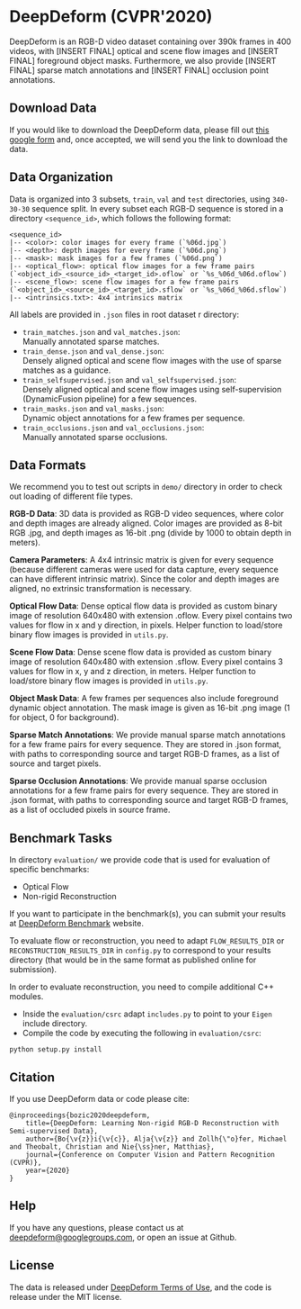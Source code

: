 # DeepDeform (CVPR'2020)

DeepDeform is an RGB-D video dataset containing over 390k frames in 400 videos, with [INSERT FINAL] optical and scene flow images and [INSERT FINAL] foreground object masks. Furthermore, we also provide [INSERT FINAL] sparse match annotations and [INSERT FINAL] occlusion point annotations.


## Download Data

If you would like to download the DeepDeform data, please fill out [this google form] and, once accepted, we will send you the link to download the data.

[this google form]: https://docs.google.com/forms/d/e/1FAIpQLSeQ1hkCmmTiib-oQM9s21y3Tz9ojiI2zB8vZSqTZjT2DiRZ0g/viewform


## Data Organization

Data is organized into 3 subsets, `train`, `val` and `test` directories, using `340-30-30` sequence split. In every subset each RGB-D sequence is stored in a directory `<sequence_id>`, which follows the following format:

```
<sequence_id>
|-- <color>: color images for every frame (`%06d.jpg`)
|-- <depth>: depth images for every frame (`%06d.png`)
|-- <mask>: mask images for a few frames (`%06d.png`)
|-- <optical_flow>: optical flow images for a few frame pairs (`<object_id>_<source_id>_<target_id>.oflow` or `%s_%06d_%06d.oflow`)
|-- <scene_flow>: scene flow images for a few frame pairs (`<object_id>_<source_id>_<target_id>.sflow` or `%s_%06d_%06d.sflow`)
|-- <intrinsics.txt>: 4x4 intrinsics matrix
```

All labels are provided in `.json` files in root dataset r directory:
- `train_matches.json` and `val_matches.json`: <br>Manually annotated sparse matches.
- `train_dense.json` and `val_dense.json`: <br>Densely aligned optical and scene flow images with the use of sparse matches as a guidance.
- `train_selfsupervised.json` and `val_selfsupervised.json`: <br>Densely aligned optical and scene flow images using self-supervision (DynamicFusion pipeline) for a few sequences.
- `train_masks.json` and `val_masks.json`: <br>Dynamic object annotations for a few frames per sequence.
- `train_occlusions.json` and `val_occlusions.json`: <br>Manually annotated sparse occlusions.


## Data Formats

We recommend you to test out scripts in `demo/` directory in order to check out loading of different file types.

**RGB-D Data**: 3D data is provided as RGB-D video sequences, where color and depth images are already aligned. Color images are provided as 8-bit RGB .jpg, and depth images as 16-bit .png (divide by 1000 to obtain depth in meters).

**Camera Parameters**: A 4x4 intrinsic matrix is given for every sequence (because different cameras were used for data capture, every sequence can have different intrinsic matrix). Since the color and depth images are aligned, no extrinsic transformation is necessary.

**Optical Flow Data**: Dense optical flow data is provided as custom binary image of resolution 640x480 with extension .oflow. Every pixel contains two values for flow in x and y direction, in pixels. Helper function to load/store binary flow images is provided in `utils.py`.

**Scene Flow Data**: Dense scene flow data is provided as custom binary image of resolution 640x480 with extension .sflow. Every pixel contains 3 values for flow in x, y and z direction, in meters. Helper function to load/store binary flow images is provided in `utils.py`.

**Object Mask Data**: A few frames per sequences also include foreground dynamic object annotation. The mask image is given as 16-bit .png image (1 for object, 0 for background).

**Sparse Match Annotations**: We provide manual sparse match annotations for a few frame pairs for every sequence. They are stored in .json format, with paths to corresponding source and target RGB-D frames, as a list of source and target pixels.

**Sparse Occlusion Annotations**: We provide manual sparse occlusion annotations for a few frame pairs for every sequence. They are stored in .json format, with paths to corresponding source and target RGB-D frames, as a list of occluded pixels in source frame.


## Benchmark Tasks

In directory `evaluation/` we provide code that is used for evaluation of specific benchmarks:
- Optical Flow
- Non-rigid Reconstruction

If you want to participate in the benchmark(s), you can submit your results at [DeepDeform Benchmark] website.

[DeepDeform Benchmark]: http://mars.vc.in.tum.de/deepdeform_benchmark

To evaluate flow or reconstruction, you need to adapt `FLOW_RESULTS_DIR` or `RECONSTRUCTION_RESULTS_DIR` in `config.py` to correspond to your results directory (that would be in the same format as published online for submission).

In order to evaluate reconstruction, you need to compile additional C++ modules.

- Inside the `evaluation/csrc` adapt `includes.py` to point to your `Eigen` include directory.
- Compile the code by executing the following in `evaluation/csrc`:
```
python setup.py install
```


## Citation

If you use DeepDeform data or code please cite:
```
@inproceedings{bozic2020deepdeform, 
    title={DeepDeform: Learning Non-rigid RGB-D Reconstruction with Semi-supervised Data}, 
    author={Bo{\v{z}}i{\v{c}}, Alja{\v{z}} and Zollh{\"o}fer, Michael and Theobalt, Christian and Nie{\ss}ner, Matthias}, 
    journal={Conference on Computer Vision and Pattern Recognition (CVPR)}, 
    year={2020}
}
```


## Help

If you have any questions, please contact us at deepdeform@googlegroups.com, or open an issue at Github.


## License

The data is released under [DeepDeform Terms of Use], and the code is release under the MIT license. 

[DeepDeform Terms of Use]: https://docs.google.com/forms/d/e/1FAIpQLSeQ1hkCmmTiib-oQM9s21y3Tz9ojiI2zB8vZSqTZjT2DiRZ0g/viewform
